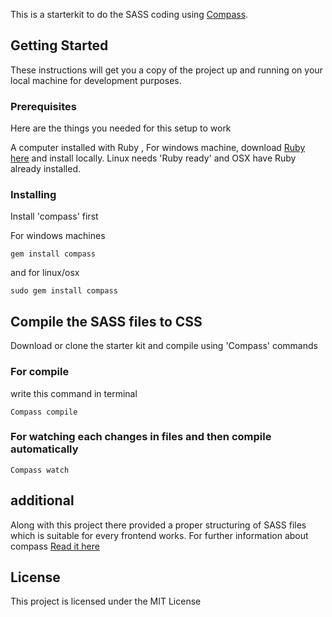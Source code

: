
This is a starterkit to do the SASS coding using  [Compass](http://compass-style.org/). 

## Getting Started

These instructions will get you a copy of the project up and running on your local machine for development purposes.

### Prerequisites

Here are the things you needed for this setup to work

A computer installed with Ruby , For windows machine, download  [Ruby here](https://rubyinstaller.org/) and install locally.
Linux needs 'Ruby ready' and OSX have Ruby already installed.

### Installing

Install 'compass' first

For windows machines

```
gem install compass
```

and for linux/osx

```
sudo gem install compass
```


## Compile the SASS files to CSS

Download or clone the starter kit and compile using 'Compass' commands

### For compile
write this command in terminal

```
Compass compile
```

### For watching each changes in files and then compile automatically


```
Compass watch
```

## additional

Along with this project there provided a proper structuring of SASS files which is suitable for every frontend works.
For further information about compass [Read it here](http://compass-style.org/help/documentation/command-line/)

## License

This project is licensed under the MIT License
